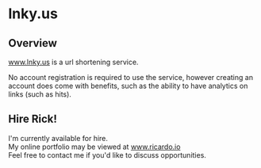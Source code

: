 # lnky.us

## Overview
www.lnky.us is a url shortening service.  

No account registration is required to use the service,
however creating an account does come with benefits, such as the
ability to have analytics on links (such as hits).

## Hire Rick!
I'm currently available for hire.  
My online portfolio may be viewed at www.ricardo.io  
Feel free to contact me if you'd like to discuss opportunities.
